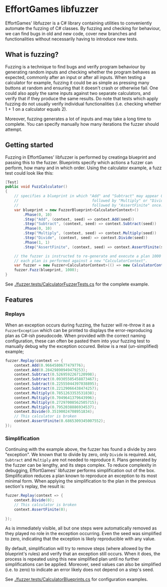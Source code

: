 # EffortGames libfuzzer

EffortGames' libfuzzer is a C# library containing utilities to conveniently automate the fuzzing of C# classes. By fuzzing and checking for behaviour, we can find bugs in old and new code, cover new branches and functionalities without necessarily having to introduce new tests.

## What is fuzzing?

Fuzzing is a technique to find bugs and verify program behaviour by generating random inputs and checking whether the program behaves as expected, commonly after an input or after all inputs. When testing a calculator for example, fuzzing it could be as simple as pressing many buttons at random and ensuring that it doesn't crash or otherwise fail. One could also apply the same inputs against two separate calculators, and verify that if they produce the same results. Do note that tests which apply fuzzing do not usually verify individual functionalities (i.e. checking whether 1 + 1 on a calculator equals 2).

Moreover, fuzzing generates a lot of inputs and may take a long time to complete. You can specify manually how many iterations the fuzzer should attempt.

## Getting started

Fuzzing in EffortGames' libfuzzer is performed by creatinga blueprint and passing this to the fuzzer. Blueprints specify which actions a fuzzer can perform, how many and in which order. Using the calculator example, a fuzz test could look like this:

```c#
[Test]
public void FuzzCalculator()
{
    // specifies a blueprint in which "Add" and "Subtract" may appear 0 to 10 times,
    //                                 followed by "Multiply" or "Divide" 0 to 10 times,
    //                                 followed by "AssertFinite" once.
    var blueprint = new FuzzerBlueprint<CalculatorContext>()
        .Phase(0, 10)
        .Step("Add", (context, seed) => context.Add(seed))
        .Step("Subtract", (context, seed) => context.Subtract(seed))
        .Phase(0, 10)
        .Step("Multiply", (context, seed) => context.Multiply(seed))
        .Step("Divide", (context, seed) => context.Divide(seed))
        .Phase(1, 1)
        .Step("AssertFinite", (context, seed) => context.AssertFinite(seed));

    // the fuzzer is instructed to re-generate and execute a plan 1000 times over, according to the rules of the blueprint.
    // each plan is performed against a new "CalculatorContext".
    var fuzzer = new Fuzzer<CalculatorContext>(() => new CalculatorContext());
    fuzzer.Fuzz(blueprint, 1000);
}
```

See [./fuzzer.tests/CalculatorFuzzerTests.cs](./fuzzer.tests/CalculatorFuzzerTests.cs) for the complete example.

## Features

### Replays

When an exception occurs during fuzzing, the fuzzer will re-throw it as a `FuzzerException` which can be printed to displays the error-reproducing plan as C#-ish pseudocode. When provided with the correct naming configuration, these can often be pasted them into your fuzzing test to manually debug why the exception occured. Below is a real (un-simplified) example;

```c#
fuzzer.Replay(context => {
    context.Add(0.9664580677479776);
    context.Add(0.28429890949479253);
    context.Subtract(0.5269592267120998);
    context.Subtract(0.09305505458873467);
    context.Subtract(0.22555044397038895);
    context.Subtract(0.22129066438474257);
    context.Multiply(0.7851263353531838);
    context.Multiply(0.7049641379643996);
    context.Multiply(0.27297008562505715);
    context.Multiply(0.7952038886934537);
    context.Divide(0.35190024708951834);
    // This calculator is broken
    context.AssertFinite(0.6865309345007552);
});
```

### Simplification

Continuing with the example above, the fuzzer has found a divide by zero "exception". We known that to divide by zero, only `Divide` is required. `Add`, `Subtract` and `Multiply` are not needed to reproduce it. Plans generated by the fuzzer can be lengthy, and its steps complex. To reduce complexity in debugging, EffortGames' libfuzzer performs simplification out of the box. Simplification reduces a plan known to reproduce an exception to its most minimal form. When applying the simplification to the plan in the previous section's replay, the result is:

```c#
fuzzer.Replay(context => {
    context.Divide(0);
    // This calculator is broken
    context.AssertFinite(0);
    
});
```

As is immediately visible, all but one steps were automatically removed as they played no role in the exception occurring. Even the seed was simplified to zero, indicating that the exception is likely reproducible with any value.

By default, simplification will try to remove steps (where allowed by the blueprint's rules) and verify that an exception still occurs. When it does, the process is repeated using this new simplified plan until no further simplifications can be applied. Moreover, seed values can also be simplified (i.e. to zero) to indicate an error likely does not depend on a step's seed.

See [./fuzzer.tests/CalculatorBlueprints.cs](./fuzzer.tests/CalculatorBlueprints.cs) for configuration examples.
